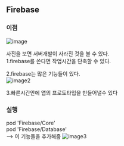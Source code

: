 ## Firebase 

### 이점 


![image](/Users/PARKHASIK/Downloads/image.jpeg)

사진을 보면 서버개발이 사라진 것을 볼 수 있다.   
1.firebase를 쓴다면 작업시간을 단축할 수 있다. 

2.firebase는 많은 기능들이 있다.   
![image2](/Users/PARKHASIK/Downloads/image2.png)  

3.빠른시간안에 앱의 프로토타입을 만들어낼수 있다

### 실행 

pod 'Firebase/Core'  
pod 'Firebase/Database'  
--> 이 기능들을 추가해줌
![image3](/Users/PARKHASIK/Downloads/image3.png)  
